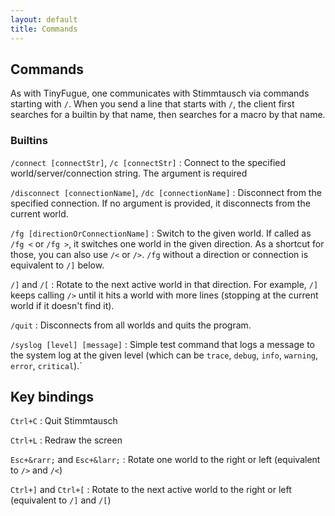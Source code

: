 ```yaml
---
layout: default
title: Commands
---
```


## Commands

As with TinyFugue, one communicates with Stimmtausch via commands starting with `/`. When you send a line that starts with `/`, the client first searches for a builtin by that name, then searches for a macro by that name.

### Builtins

`/connect [connectStr]`, `/c [connectStr]`
:   Connect to the specified world/server/connection string. The argument is required

`/disconnect [connectionName]`, `/dc [connectionName]`
:   Disconnect from the specified connection. If no argument is provided, it disconnects from the current world.

`/fg [directionOrConnectionName]`
:   Switch to the given world. If called as `/fg <` or `/fg >`, it switches one world in the given direction. As a shortcut for those, you can also use `/<` or `/>`. `/fg` without a direction or connection is equivalent to `/]` below.

`/]` and `/[`
:   Rotate to the next active world in that direction. For example, `/]` keeps calling `/>` until it hits a world with more lines (stopping at the current world if it doesn't find it).

`/quit`
:   Disconnects from all worlds and quits the program.

`/syslog [level] [message]`
:   Simple test command that logs a message to the system log at the given level (which can be `trace`, `debug`, `info`, `warning`, `error`, `critical`).`

## Key bindings

`Ctrl+C`
:   Quit Stimmtausch

`Ctrl+L`
:   Redraw the screen

`Esc+&rarr;` and `Esc+&larr;`
:   Rotate one world to the right or left (equivalent to `/>` and `/<`)

`Ctrl+]` and `Ctrl+[`
:   Rotate to the next active world to the right or left (equivalent to `/]` and `/[`)

